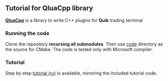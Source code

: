 ## Tutorial for QluaCpp library ##

[**QluaCpp**](https://github.com/elelel/qluacpp) is a library to write C++ plugins for **Quik** trading terminal

### Running the code ###
Clone the repository **recursing all submodules**. Then use [code](code) directory as the source for CMake. The code is tested only with Microsoft compiler.

### Tutorial ###
Step by step [tutorial (ru)](/doc/ru/README.md) is available, mirroring the included tutorial code.
